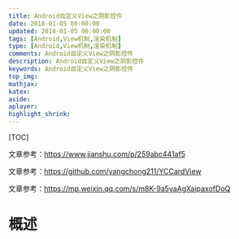```yaml
---
title: Android自定义View之阴影控件
date: 2018-01-05 00:00:00
updated: 2018-01-05 00:00:00
tags: [Android,View机制,渲染机制]
type: [Android,View机制,渲染机制]
comments: Android自定义View之阴影控件
description: Android自定义View之阴影控件
keywords: Android自定义View之阴影控件
top_img:
mathjax:
katex:
aside:
aplayer:
highlight_shrink:
---
```


[TOC]

文章参考：https://www.jianshu.com/p/259abc441af5

文章参考：https://github.com/yangchong211/YCCardView

文章参考：https://mp.weixin.qq.com/s/m8K-9a5yaAgXaipaxofDoQ

# 概述

